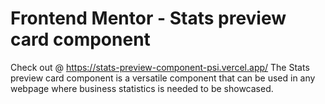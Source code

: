 # Frontend Mentor - Stats preview card component
Check out @ https://stats-preview-component-psi.vercel.app/
The Stats preview card component is a versatile component that can be used in any webpage where business statistics is needed to be showcased.
